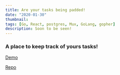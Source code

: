 ```yaml
---
title: Are your tasks being padded!
date: "2020-01-30"
thumbnail:
tags: [Go, React, postgres, Mux, GoLang, gopher]
description: Soon to be seen!
---
```


<div>
  <h3>
    A place to keep track of yours tasks!
  </h3>
  <p>
    
  </p>
  <p>
    <a href='https://taskpadbackend.herokuapp.com/'>
      Demo
    </a>
  </p>
  <p>
    <a href='https://github.com/Midlu/TaskPad/'>
    Repo
    </a>
  </p>
</div>

